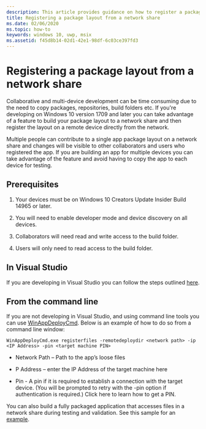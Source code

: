```yaml
---
description: This article provides guidance on how to register a package layout from a network share
title: Registering a package layout from a network share
ms.date: 02/06/2020
ms.topic: how-to
keywords: windows 10, uwp, msix
ms.assetid: f45d8b14-02d1-42e1-98df-6c03ce397fd3
---
```


# Registering a package layout from a network share

Collaborative and multi-device development can be time consuming due to the need to copy packages, repositories, build folders etc. If you're developing on Windows 10 version 1709 and later you can take advantage of a feature to build your package layout to a network share and then register the layout on a remote device directly from the network.

Multiple people can contribute to a single app package layout on a network share and changes will be visible to other collaborators and users who registered the app. If you are building an app for multiple devices you can take advantage of the feature and avoid having to copy the app to each device for testing.

## Prerequisites

1. Your devices must be on Windows 10 Creators Update Insider Build 14965 or later.

2. You will need to enable developer mode and device discovery on all devices.

3. Collaborators will need read and write access to the build folder.

4. Users will only need to read access to the build folder.

## In Visual Studio

If you are developing in Visual Studio you can follow the steps outlined [here](/windows/uwp/debug-test-perf/deploying-and-debugging-uwp-apps#advanced-remote-deployment-options).

## From the command line

If you are not developing in Visual Studio, and using command line tools you can use  [WinAppDeployCmd](/windows/uwp/packaging/install-universal-windows-apps-with-the-winappdeploycmd-tool). Below is an example of how to do so from a command line window:

```
WinAppDeployCmd.exe registerfiles -remotedeploydir <network path> -ip <IP Address> -pin <target machine PIN>
```
- Network Path – Path to the app’s loose files

- P Address – enter the IP Address of the target machine here

- Pin - A pin if it is required to establish a connection with the target device. (You will be prompted to retry with the -pin option if authentication is required.) Click here to learn how to get a PIN.
 

You can also build a fully packaged application that accesses files in a network share during testing and validation. See this sample for an [example](https://github.com/AppInstaller/Windows-appsample-marble-maze).

